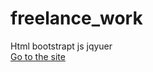 # freelance_work
Html bootstrapt js jqyuer <br/>
<a href="https://freelance-work-theta.vercel.app/" >Go to the site</a>

